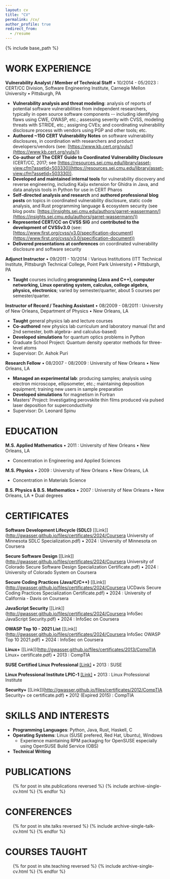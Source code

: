 ```yaml
---
layout: cv
title: "CV"
permalink: /cv/
author_profile: true
redirect_from:
  - /resume
---
```


{% include base_path %}

WORK EXPERIENCE
======

**Vulnerability Analyst / Member of Technical Staff** • 10/2014 - 05/2023
:   CERT/CC Division, Software Engineering Institute, Carnegie Mellon University • Pittsburgh, PA

* **Vulnerability analysis and threat modeling**: analysis of reports of potential software vulnerabilities from independent researchers, typically in open source software components -- including identifying flaws using CWE, OWASP, etc.; assessing severity with CVSS, modeling threats with STRIDE, etc.; assigning CVEs; and coordinating vulnerability disclosure process with vendors using PGP and other tools; etc.
* **Authored ~150 CERT Vulnerability Notes** on software vulnerability disclosures, in coordination with researchers and product developers/vendors (see: [https://www.kb.cert.org/vuls/](https://www.kb.cert.org/vuls/))
* **Co-author of The CERT Guide to Coordinated Vulnerability Disclosure** (CERT/CC, 2017; see [https://resources.sei.cmu.edu/library/asset-view.cfm?assetid=503330](https://resources.sei.cmu.edu/library/asset-view.cfm?assetid=503330)).
* **Developed and maintained internal tools** for vulnerability discovery and reverse engineering, including Kaiju extension for Ghidra in Java, and data analysis tools in Python for use in CERT Pharos
* **Self-directed analysis and research** and **authored professional blog posts** on topics in coordinated vulnerability disclosure, static code analysis, and Rust programming language & ecosystem security (see blog posts: [https://insights.sei.cmu.edu/authors/garret-wassermann/](https://insights.sei.cmu.edu/authors/garret-wassermann/))
* **Represented CERT/CC on CVSS SIG** and **contributed to the development of CVSSv3.0** (see: [https://www.first.org/cvss/v3.0/specification-document](https://www.first.org/cvss/v3.0/specification-document))
* **Delivered presentations at conferences** on coordinated vulnerability disclosure and software security

**Adjunct Instructor** • 09/2011 - 10/2014
:   Various Institutions (ITT Technical Institute, Pittsburgh Technical College, Point Park University) • Pittsburgh, PA

* **Taught** courses including **programming (Java and C++), computer networking, Linux operating system, calculus, college algebra, physics, electronics**; varied by semester/quarter, about 5 courses per semester/quarter.
    
**Instructor of Record / Teaching Assistant** • 08/2009 - 08/2011
:   University of New Orleans, Department of Physics • New Orleans, LA

* **Taught** general physics lab and lecture courses
* **Co-authored** new physics lab curriculum and laboratory manual (1st and 2nd semester, both algebra- and calculus-based)
* **Developed simulations** for quantum optics problems in Python
* Graduate School Project: Quantum density operator methods for three-level atoms
* Supervisor: Dr. Ashok Puri
  
**Research Fellow** • 08/2007 - 08/2009
:   University of New Orleans • New Orleans, LA

* **Managed an experimental lab**: producing samples; analysis using electron microscope, ellipsometer, etc.; maintaining deposition equipment; training new users in sample preparation
* **Developed simulations** for magnetism in Fortran
* Masters' Project: Investigating perovskite thin films produced via pulsed laser deposition for superconductivity
* Supervisor: Dr. Leonard Spinu

EDUCATION
======

**M.S. Applied Mathematics** • 2011
:   University of New Orleans • New Orleans, LA

* Concentration in Engineering and Applied Sciences

**M.S. Physics** • 2009
:   University of New Orleans • New Orleans, LA

* Concentration in Materials Science

**B.S. Physics & B.S. Mathematics** • 2007
:   University of New Orleans • New Orleans, LA
    * Dual degrees
  
CERTIFICATES
======

**Software Development Lifecycle (SDLC)** [\[Link\]](http://gwasser.github.io/files/certificates/2024/Coursera University of Minnesota SDLC Specialization.pdf) • 2024
:   University of Minnesota on Coursera

**Secure Software Design** [\[Link\]](http://gwasser.github.io/files/certificates/2024/Coursera University of Colorado Secure Software Design Specialization Certificate.pdf) • 2024
:   University of Colorado System on Coursera

**Secure Coding Practices (Java/C/C++)** [\[Link\]](http://gwasser.github.io/files/certificates/2024/Coursera UCDavis Secure Coding Practices Specialization Certificate.pdf) • 2024
:   University of California - Davis on Coursera

**JavaScript Security** [\[Link\]](http://gwasser.github.io/files/certificates/2024/Coursera InfoSec JavaScript Security.pdf) • 2024
:   InfoSec on Coursera

**OWASP Top 10 - 2021 List** [\[Link\]](http://gwasser.github.io/files/certificates/2024/Coursera InfoSec OWASP Top 10 2021.pdf) • 2024
:   InfoSec on Coursera

**Linux+** [\[Link\]](http://gwasser.github.io/files/certificates/2013/CompTIA Linux+ certificate.pdf) • 2013
:   CompTIA

**SUSE Certified Linux Professional** [\[Link\]](http://gwasser.github.io/files/certificates/2013/GarretWassermann_SCLP_ECR.pdf) • 2013
:   SUSE

**Linux Professional Institute LPIC-1** [\[Link\]](http://gwasser.github.io/files/certificates/2013/LPIC1-certificate.pdf) • 2013
:   Linux Professional Institute

**Security+** [\[Link\]](http://gwasser.github.io/files/certificates/2012/CompTIA Security+ ce certificate.pdf) • 2012 (Expired 2015)
:   CompTIA

SKILLS AND INTERESTS
======

* **Programming Languages**: Python, Java, Rust, Haskell, C
* **Operating Systems**: Linux (SUSE prefered, Red Hat, Ubuntu), Windows
  - Experience maintaining RPM packaging for OpenSUSE especially using OpenSUSE Build Service (OBS)
* **Technical Writing**

PUBLICATIONS
======
  <ul>{% for post in site.publications reversed %}
    {% include archive-single-cv.html %}
  {% endfor %}</ul>
  
CONFERENCES
======

  <ul>{% for post in site.talks reversed %}
    {% include archive-single-talk-cv.html %}
  {% endfor %}</ul>
  
COURSES TAUGHT
======
  <ul>{% for post in site.teaching reversed %}
    {% include archive-single-cv.html %}
  {% endfor %}</ul>
